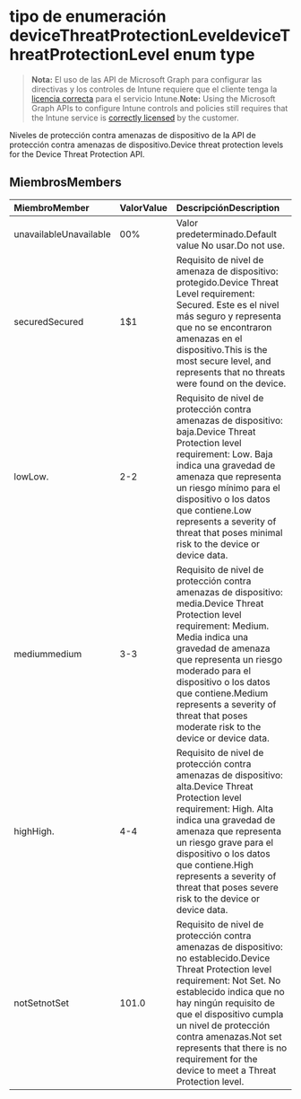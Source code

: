 # <a name="devicethreatprotectionlevel-enum-type"></a><span data-ttu-id="72ce4-101">tipo de enumeración deviceThreatProtectionLevel</span><span class="sxs-lookup"><span data-stu-id="72ce4-101">deviceThreatProtectionLevel enum type</span></span>

> <span data-ttu-id="72ce4-102">**Nota:** El uso de las API de Microsoft Graph para configurar las directivas y los controles de Intune requiere que el cliente tenga la [licencia correcta](https://go.microsoft.com/fwlink/?linkid=839381) para el servicio Intune.</span><span class="sxs-lookup"><span data-stu-id="72ce4-102">**Note:** Using the Microsoft Graph APIs to configure Intune controls and policies still requires that the Intune service is [correctly licensed](https://go.microsoft.com/fwlink/?linkid=839381) by the customer.</span></span>

<span data-ttu-id="72ce4-103">Niveles de protección contra amenazas de dispositivo de la API de protección contra amenazas de dispositivo.</span><span class="sxs-lookup"><span data-stu-id="72ce4-103">Device threat protection levels for the Device Threat Protection API.</span></span>
## <a name="members"></a><span data-ttu-id="72ce4-104">Miembros</span><span class="sxs-lookup"><span data-stu-id="72ce4-104">Members</span></span>
|<span data-ttu-id="72ce4-105">Miembro</span><span class="sxs-lookup"><span data-stu-id="72ce4-105">Member</span></span>|<span data-ttu-id="72ce4-106">Valor</span><span class="sxs-lookup"><span data-stu-id="72ce4-106">Value</span></span>|<span data-ttu-id="72ce4-107">Descripción</span><span class="sxs-lookup"><span data-stu-id="72ce4-107">Description</span></span>|
|:---|:---|:---|
|<span data-ttu-id="72ce4-108">unavailable</span><span class="sxs-lookup"><span data-stu-id="72ce4-108">Unavailable</span></span>|<span data-ttu-id="72ce4-109">0</span><span class="sxs-lookup"><span data-stu-id="72ce4-109">0%</span></span>|<span data-ttu-id="72ce4-110">Valor predeterminado.</span><span class="sxs-lookup"><span data-stu-id="72ce4-110">Default value</span></span> <span data-ttu-id="72ce4-111">No usar.</span><span class="sxs-lookup"><span data-stu-id="72ce4-111">Do not use.</span></span>|
|<span data-ttu-id="72ce4-112">secured</span><span class="sxs-lookup"><span data-stu-id="72ce4-112">Secured</span></span>|<span data-ttu-id="72ce4-113">1</span><span class="sxs-lookup"><span data-stu-id="72ce4-113">$1</span></span>|<span data-ttu-id="72ce4-114">Requisito de nivel de amenaza de dispositivo: protegido.</span><span class="sxs-lookup"><span data-stu-id="72ce4-114">Device Threat Level requirement: Secured.</span></span> <span data-ttu-id="72ce4-115">Este es el nivel más seguro y representa que no se encontraron amenazas en el dispositivo.</span><span class="sxs-lookup"><span data-stu-id="72ce4-115">This is the most secure level, and represents that no threats were found on the device.</span></span>|
|<span data-ttu-id="72ce4-116">low</span><span class="sxs-lookup"><span data-stu-id="72ce4-116">Low.</span></span>|<span data-ttu-id="72ce4-117">2</span><span class="sxs-lookup"><span data-stu-id="72ce4-117">-2</span></span>|<span data-ttu-id="72ce4-118">Requisito de nivel de protección contra amenazas de dispositivo: baja.</span><span class="sxs-lookup"><span data-stu-id="72ce4-118">Device Threat Protection level requirement: Low.</span></span> <span data-ttu-id="72ce4-119">Baja indica una gravedad de amenaza que representa un riesgo mínimo para el dispositivo o los datos que contiene.</span><span class="sxs-lookup"><span data-stu-id="72ce4-119">Low represents a severity of threat that poses minimal risk to the device or device data.</span></span>|
|<span data-ttu-id="72ce4-120">medium</span><span class="sxs-lookup"><span data-stu-id="72ce4-120">medium</span></span>|<span data-ttu-id="72ce4-121">3</span><span class="sxs-lookup"><span data-stu-id="72ce4-121">-3</span></span>|<span data-ttu-id="72ce4-122">Requisito de nivel de protección contra amenazas de dispositivo: media.</span><span class="sxs-lookup"><span data-stu-id="72ce4-122">Device Threat Protection level requirement: Medium.</span></span> <span data-ttu-id="72ce4-123">Media indica una gravedad de amenaza que representa un riesgo moderado para el dispositivo o los datos que contiene.</span><span class="sxs-lookup"><span data-stu-id="72ce4-123">Medium represents a severity of threat that poses moderate risk to the device or device data.</span></span>|
|<span data-ttu-id="72ce4-124">high</span><span class="sxs-lookup"><span data-stu-id="72ce4-124">High.</span></span>|<span data-ttu-id="72ce4-125">4</span><span class="sxs-lookup"><span data-stu-id="72ce4-125">-4</span></span>|<span data-ttu-id="72ce4-126">Requisito de nivel de protección contra amenazas de dispositivo: alta.</span><span class="sxs-lookup"><span data-stu-id="72ce4-126">Device Threat Protection level requirement: High.</span></span> <span data-ttu-id="72ce4-127">Alta indica una gravedad de amenaza que representa un riesgo grave para el dispositivo o los datos que contiene.</span><span class="sxs-lookup"><span data-stu-id="72ce4-127">High represents a severity of threat that poses severe risk to the device or device data.</span></span>|
|<span data-ttu-id="72ce4-128">notSet</span><span class="sxs-lookup"><span data-stu-id="72ce4-128">notSet</span></span>|<span data-ttu-id="72ce4-129">10</span><span class="sxs-lookup"><span data-stu-id="72ce4-129">1.0</span></span>|<span data-ttu-id="72ce4-130">Requisito de nivel de protección contra amenazas de dispositivo: no establecido.</span><span class="sxs-lookup"><span data-stu-id="72ce4-130">Device Threat Protection level requirement: Not Set.</span></span> <span data-ttu-id="72ce4-131">No establecido indica que no hay ningún requisito de que el dispositivo cumpla un nivel de protección contra amenazas.</span><span class="sxs-lookup"><span data-stu-id="72ce4-131">Not set represents that there is no requirement for the device to meet a Threat Protection level.</span></span>|



